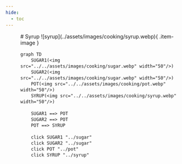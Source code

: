 ```yaml
---
hide:
  - toc
---
```

<figure markdown="1">
# Syrup
![syrup](../assets/images/cooking/syrup.webp){ .item-image }

```mermaid
graph TD
    SUGAR1(<img src="../../assets/images/cooking/sugar.webp" width="50"/>)
    SUGAR2(<img src="../../assets/images/cooking/sugar.webp" width="50"/>)
    POT(<img src="../../assets/images/cooking/pot.webp" width="50"/>)
    SYRUP(<img src="../../assets/images/cooking/syrup.webp" width="50"/>)

    SUGAR1 ==> POT
    SUGAR2 ==> POT
    POT ==> SYRUP 

    click SUGAR1 "../sugar"
    click SUGAR2 "../sugar"
    click POT "../pot"
    click SYRUP "../syrup"
```

</figure>